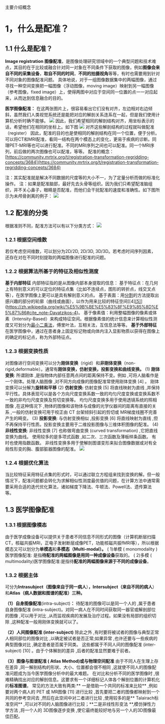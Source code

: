主要介绍概念

# 1，什么是配准？
## 1.1 什么是配准？
**Image registration 图像配准**，是图像处理研究领域中的一个典型问题和技术难点，其目的在于比较或融合针对同一对象在不同条件下获取的图像，例如**图像会来自不同的采集设备**，**取自不同的时间**，**不同的拍摄视角**等等，有时也需要用到针对不同对象的图像配准问题。
具体地说，对于一组图像数据集中的两幅图像，通过寻找一种空间变换把一幅图像（浮动图像，moving image）映射到另一幅图像（参考图像，fixed image）上，使得两图中对应于空间同一位置的点一一对应起来，从而达到信息融合的目的。

**医学图像配准：**
在这两张图片上，很容易看出它们没有对齐，左边相对右边倾斜，虽然我们人类视觉系统还是能把对应的解剖关系连系在一起，但是我们使用计算机分析时确不能够。
![](5124a62f4f7f96017ecb9152cb8e2522)
因此，我们希望相同的解剖结构对齐，用坐标表示的话，希望他们在相同的坐标上。如下图
![](eb6f6c0621a452489df61f72f7109168)
对齐这些解剖结构的过程就叫做配准（register）
因此，配准的目的也是使相同的解剖结构在同一个位置，便于分析。可以将CT和MRI配准，看同一结构在两个模态上的变化，更易于疾病的诊断。同理PET-MRI等也可以进行配准。不同的MRI序列之间也可以配准。同一个MRI序列，前后做的两次图像也可以配准，等等。
配准的概念：
[https://community.mrtrix.org/t/registration-transformation-regridding-concepts/3684](https://community.mrtrix.org/t/registration-transformation-regridding-concepts/3684)

注：其实配准就是解决不同数据的尺度等的大小不一，为了定量分析而做的标准化操作。
注：如果是配准脑部，最好先去头骨等组织。因为我们只希望配准脑组织，并不关心鼻子，眼睛是否配准，而他们会干扰配准的速度和准确性。如下图所示为未颅骨剥离的例子：
![](6f520f9a029d4d1579d94283abe8a0ef)
## 1.2 配准的分类
根据准则不同，配准方法可以有以下分类方式：
![](58d78af090e7efd4e5e144ace28b38d9)
### 1.2.1 根据空间维数
若仅考虑空间维数，可以划分为2D/2D, 2D/3D, 3D/3D。若考虑时间序列因素，还存在对在不同时刻提取的两幅图像进行配准的问题。
### 1.2.2 根据算法所基于的特征及相似性测度
**基于内部特征**
内部特征指的是从图像内部本身提取的信息：
基于特征点：在几何上有特别意义的可以定位的特征点集（比如不连续点，图形的转折点，线交叉点等），在医学图像上更可以是具有解剖意义的点。
基于表面：用[分割](https://zh.wikipedia.org/wiki/%E5%9B%BE%E5%83%8F%E5%88%86%E5%89%B2)的方法提取出感兴趣的部分的轮廓（曲线或曲面），以作为用来比较的特征空间[[4][[5]](https://zh.wikipedia.org/wiki/%E5%9B%BE%E5%83%8F%E9%85%8D%E5%87%86#cite_note-Davatzikos2-5)](https://zh.wikipedia.org/wiki/%E5%9B%BE%E5%83%8F%E9%85%8D%E5%87%86#cite_note-Davatzikos-4)。
基于像素值：利用整幅图像的像素或体素（Intensity-Based）来构成特征空间。根据像素值的统计信息来计算相似性测度又可划分为[最小二乘法](https://zh.wikipedia.org/wiki/%E6%9C%80%E5%B0%8F%E4%BA%8C%E4%B9%98%E6%B3%95)，傅里叶法，互相关法，互信息法等等。
**基于外部特征**
在医学图像中，通过在患者身上固定标记物或向体内注入显影物质以获得在图像上的确定的标记点，称为外部特征点。


### 1.2.3 根据变换性质
对图像进行空间变换可以分为**刚体变换**（rigid）和**非刚体变换**（non-rigid,deformable）。通常有**刚体变换，仿射变换，投影变换和曲线变换。**
(1) **刚体变换**: 所谓刚体 ,是指物体内部任意两点间的距离保持不变。例如 ,可将人脑看作是一个刚体。处理人脑图像 ,对不同方向成像的图像配准常使用刚体变换 [4] 。 刚体变换可以分解为**旋转和平移**
(2) **仿射变换:** 仿射变换 [5] 将直线映射为直线 ,并保持平行性。具体表现可以是各个方向尺度变换系数一致的均匀尺度变换或变换系数不一致的非均匀尺度变换及剪切变换等。 均匀尺度变换多用于使用透镜系统的照相图像 ,在这种情况下 ,物体的图像和该物体与成像的光学仪器间的距离有直接的关系 ,一般的仿射变换可用于校正由 CT 台架倾斜引起的剪切或 MR梯度线圈不完善产生的畸变。
(3) **投影变换**: 与仿射变换相似 ,投影变换 [6] 将直线映射为直线 ,但不再保持平行性质。投影变换主要用于二维投影图像与三维体积图像的配准。
(4) **非线性变换**: 非线性变换 [7] 也称做弯曲变换 (curved transformation) ,它把直线变换为曲线。 使用较多的是多项式函数 ,如二次、三次函数及薄板样条函数。 有时也使用指数函数。 非线性变换多用于使解剖图谱变形来拟合图像数据或对有全局性形变的胸、腹部脏器图像的配准。
![](155fbf6bf1eb3918791a5873d129f399)

### 1.2.4 根据优化算法
当比较特征采用特征点集的形式时，可以通过联立方程组来找到变换的解。但一般情况下，配准问题都会转化为求解相似性测度最优值的问题，在计算方法中通常需要采用合适的迭代优化算法，诸如梯度下降法、牛顿法、Powell法、遗传算法等。
## 1.3 医学图像配准
### 1.3.1 根据图像模态
由于医学成像设备可以提供关于患者不同信息不同形式的图像（计算机断层扫描CT，核磁共振MRI，正电子发射断层成像PET，功能核磁共振fMRI等），所以根据模态又可以划分为**单模态**和**多模态（Multi-modal）。**
( 1)单模 ( monomodality )医学图像配准: 是指**待配准的两幅图像是用同一种成像设备**获取的。
( 2)多模 ( multimodality)医学图像配准:是指待**配准的两幅图像来源于不同的成像设备**。

### 1.3.2 根据主体
可分为**Intrasubject（图像来自于同一病人**）**，Intersubject（来自不同的病人**）和**Atlas（病人数据和图谱的配准）三种。**

**（1）自身图像配准**(intra-subject)**：**
待配准的图像可以是同一个人的 ,属于患者自身图像配准 (intra-subject)。对同一病人在不同时间获取同一器官或解剖部位的图像 ,可以用于对比 ,从而监视疾病的发展及治疗过程。如果没有局部的组织切除 ,这种配准一般用刚体变换就可以了。

**（2）人间图像配准 (inter-subject)**
除此之外 ,有时要将被试者的图像与典型正常人相同部位的图像对比 ,以确定被试者是否正常;如果异常 ,也许还要与一些疾病的典型图像对比 ,确定患者是否属于同类。 这些都属于不同人间的图像配准 (inter-subject) [10] 。由于个体解剖的差异 ,后者的配准显然要难于前者。

**（3）图像与图谱配准 ( Atlas Method)或与物理空间配准**
由于不同人在生理上存在差异 ,同一解剖结构的形状、大小、位置都会很不相同 ,这就使不同人的图像配准问题成为当今医学图像分析中的最大难题。 在对比和分析不同的医学图像时 ,很难精确找出对应的解剖信息。这要求有一个详细标记人体各个解剖位置的计算机化的**标准图谱**。
 常见的方法大致有两类:** 一是借助一个共同的标准来比较** ,例如要对两个病人的 PET 或 MR图像 [11] 进行比较 ,首先要把二者的图像都映射到一个共同的参考空间去 ,然后在此空间中对二者进行比较 ,使用较多的是** Talairach标准空间** ,可以对不同的人脑图像进行比较；**二是非线性形变法 **,模仿弹性力学方法 ,将一个人的 3D图像逐步变换 ,使它最终能较好地与另一个人的3D图像最佳匹配。
